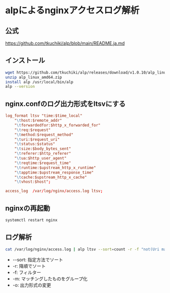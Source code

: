 # alpによるnginxアクセスログ解析

## 公式

https://github.com/tkuchiki/alp/blob/main/README.ja.md

## インストール

```sh
wget https://github.com/tkuchiki/alp/releases/download/v1.0.10/alp_linux_amd64.zip
unzip alp_linux_amd64.zip
install alp /usr/local/bin/alp
alp --version
```

## nginx.confのログ出力形式をltsvにする

```nginx.conf
log_format ltsv "time:$time_local"
    "\thost:$remote_addr"
    "\tforwardedfor:$http_x_forwarded_for"
    "\treq:$request"
    "\tmethod:$request_method"
    "\turi:$request_uri"
    "\tstatus:$status"
    "\tsize:$body_bytes_sent"
    "\treferer:$http_referer"
    "\tua:$http_user_agent"
    "\treqtime:$request_time"
    "\truntime:$upstream_http_x_runtime"
    "\tapptime:$upstream_response_time"
    "\tcache:$upstream_http_x_cache"
    "\tvhost:$host";

access_log  /var/log/nginx/access.log ltsv;
```

## nginxの再起動

```sh
systemctl restart nginx
```

## ログ解析

```sh
cat /var/log/nginx/access.log | alp ltsv --sort=count -r -f "not(Uri matches '^/(upload|static)')" -m "/icons/.+,/fonts/.+" -o "count,method,2xx,4xx,5xx,uri,avg,min,max,sum"
```

- --sort: 指定方法でソート
- -r: 降順でソート
- -f: フィルター
- -m: マッチングしたものをグループ化
- -o: 出力形式の変更
